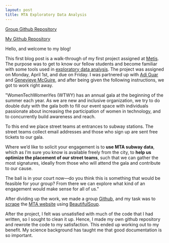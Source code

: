 ```yaml
---
layout: post
title: MTA Exploratory Data Analysis
---
```


[Group Github Repository](https://github.com/metis-sf-spring-2019-project-1/MTA_Data_Analysis)

[My Github Repository](https://github.com/harrisonized/mta)



Hello, and welcome to my blog!

This first blog post is a walk-through of my first project assigned at [Metis](https://www.thisismetis.com/). The purpose was to get to know our fellow students and become familiar with some tools used in [exploratory data analysis](https://en.wikipedia.org/wiki/Exploratory_data_analysis). The project was assigned on Monday, April 1st, and due on Friday. I was partnered up with [Adi Guar](https://www.linkedin.com/in/gaur1/) and [Genevieve McGuire](https://www.linkedin.com/in/genevieve-mcguire/), and after being given the following instructions, we got to work right away.

"WomenTechWomenYes (WTWY) has an annual gala at the beginning of the summer each year. As we are new and inclusive organization, we try to do double duty with the gala both to fill our event space with individuals passionate about increasing the participation of women in technology, and to concurrently build awareness and reach.

To this end we place street teams at entrances to subway stations. The street teams collect email addresses and those who sign up are sent free tickets to our gala.

Where we’d like to solicit your engagement is to **use MTA subway data**, which as I’m sure you know is available freely from the city, to **help us optimize the placement of our street teams**, such that we can gather the most signatures, ideally from those who will attend the gala and contribute to our cause.

The ball is in your court now—do you think this is something that would be feasible for your group? From there we can explore what kind of an engagement would make sense for all of us."

After dividing up the work, we made a group [Github](https://github.com/metis-sf-spring-2019-project-1/MTA_Data_Analysis), and my task was to [scrape](https://en.wikipedia.org/wiki/Web_scraping) the [MTA website](http://web.mta.info/developers/turnstile.html) using [BeautifulSoup](https://www.crummy.com/software/BeautifulSoup/bs4/doc/).



After the project, I felt was unsatisfied with much of the code that I had written, so I sought to clean it up. Hence, I made my own github repository and rewrote the code to my satisfaction. This ended up working out to my benefit. My science background has taught me that good documentation is so important.